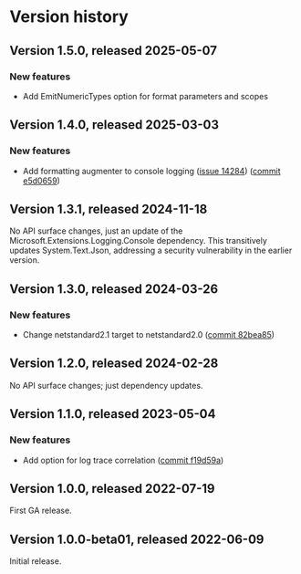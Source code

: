 # Version history

## Version 1.5.0, released 2025-05-07

### New features

- Add EmitNumericTypes option for format parameters and scopes

## Version 1.4.0, released 2025-03-03

### New features

- Add formatting augmenter to console logging ([issue 14284](https://github.com/googleapis/google-cloud-dotnet/issues/14284)) ([commit e5d0659](https://github.com/googleapis/google-cloud-dotnet/commit/e5d0659e2c98417d72f99629af9d10703d4822b6))

## Version 1.3.1, released 2024-11-18

No API surface changes, just an update of the Microsoft.Extensions.Logging.Console dependency. This transitively updates System.Text.Json, addressing a security vulnerability in the earlier version.

## Version 1.3.0, released 2024-03-26

### New features

- Change netstandard2.1 target to netstandard2.0 ([commit 82bea85](https://github.com/googleapis/google-cloud-dotnet/commit/82bea850661975b9750ac30753528cc9d2e05240))

## Version 1.2.0, released 2024-02-28

No API surface changes; just dependency updates.

## Version 1.1.0, released 2023-05-04

### New features

- Add option for log trace correlation ([commit f19d59a](https://github.com/googleapis/google-cloud-dotnet/commit/f19d59ace32434a856dcdf7304e78941557861f2))

## Version 1.0.0, released 2022-07-19

First GA release.

## Version 1.0.0-beta01, released 2022-06-09

Initial release.
